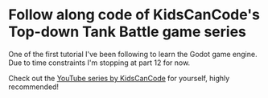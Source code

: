 # Follow along code of KidsCanCode's Top-down Tank Battle game series

One of the first tutorial I've been following to learn the Godot game engine. Due to time constraints I'm stopping at part 12 for now.

Check out the [YouTube series by KidsCanCode](https://www.youtube.com/playlist?list=PLsk-HSGFjnaFC8kEv6MaLXnnDcevGpSWf) for yourself, highly recommended!
